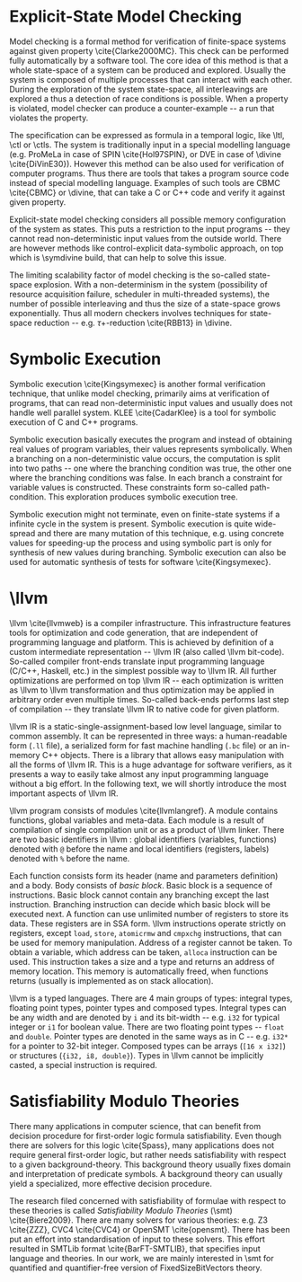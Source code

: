 # Explicit-State Model Checking

Model checking is a formal method for verification of finite-space systems
against given property \cite{Clarke2000MC}. This check can be performed fully
automatically by a software tool. The core idea of this method is that a whole
state-space of a system can be produced and explored. Usually the system is
composed of multiple processes that can interact with each other. During the
exploration of the system state-space, all interleavings are explored a thus a
detection of race conditions is possible. When a property is violated, model
checker can produce a counter-example -- a run that violates the property.

The specification can be expressed as formula in a temporal logic, like \ltl,
\ctl or \ctls. The system is traditionally input in a special modelling language
(e.g. ProMeLa in case of SPIN \cite{Hol97SPIN}, or DVE in case of \divine
\cite{DiVinE30}). However this method can be also used for verification of
computer programs. Thus there are tools that takes a program source code instead
of special modelling language. Examples of such tools are CBMC \cite{CBMC} or
\divine, that can take a C or C++ code and verify it against given property.

Explicit-state model checking considers all possible memory configuration of the
system as states. This puts a restriction to the input programs -- they cannot
read non-deterministic input values from the outside world. There are however
methods like control-explicit data-symbolic approach, on top which is \symdivine
build, that can help to solve this issue.

The limiting scalability factor of model checking is the so-called state-space
explosion. With a non-determinism in the system (possibility of resource
acquisition failure, scheduler in multi-threaded systems), the number of
possible interleaving and thus the size of a state-space grows exponentially.
Thus all modern checkers involves techniques for state-space reduction -- e.g.
$\tau+$-reduction \cite{RBB13} in \divine.

# Symbolic Execution

Symbolic execution \cite{Kingsymexec} is another formal verification technique,
that unlike model checking, primarily aims at verification of programs, that can
read non-deterministic input values and usually does not handle well parallel
system. KLEE \cite{CadarKlee} is a tool for symbolic execution of C and C++
programs.

Symbolic execution basically executes the program and instead of obtaining real
values of program variables, their values represents symbolically. When a
branching on a non-deterministic value occurs, the computation is split into two
paths -- one where the branching condition was true, the other one where the
branching conditions was false. In each branch a constraint for variable values
is constructed. These constraints form so-called path-condition. This
exploration produces symbolic execution tree.

Symbolic execution might not terminate, even on finite-state systems if a
infinite cycle in the system is present. Symbolic execution is quite wide-spread
and there are many mutation of this technique, e.g. using concrete values for
speeding-up the process and using symbolic part is only for synthesis of new
values during branching. Symbolic execution can also be used for automatic
synthesis of tests for software \cite{Kingsymexec}.

# \llvm

\llvm \cite{llvmweb} is a compiler infrastructure. This infrastructure
features tools for optimization and code generation, that are independent of
programming language and platform. This is achieved by definition of a custom
intermediate representation -- \llvm IR (also called \llvm bit-code). So-called
compiler front-ends translate input programming language (C/C++, Haskell, etc.)
in the simplest possible way to \llvm IR. All further optimizations are
performed on top \llvm IR -- each optimization is written as \llvm to \llvm
transformation and thus optimization may be applied in arbitrary order even
multiple times. So-called back-ends performs last step of compilation -- they
translate \llvm IR to native code for given platform.

\llvm IR is a static-single-assignment-based low level language, similar to
common assembly. It can be represented in three ways: a human-readable form
(`.ll` file), a serialized form for fast machine handling (`.bc` file) or an
in-memory C++ objects. There is a library that allows easy manipulation with all
the forms of \llvm IR. This is a huge advantage for software verifiers, as it
presents a way to easily take almost any input programming language without a
big effort. In the following text, we will shortly introduce the most important
aspects of \llvm IR.

\llvm program consists of modules \cite{llvmlangref}. A module contains
functions, global variables and meta-data. Each module is a result of
compilation of single compilation unit or as a product of \llvm linker. There
are two basic identifiers in \llvm : global identifiers (variables, functions)
denoted with `@` before the name and local identifiers (registers, labels)
denoted with `%` before the name.

Each function consists form its header (name and parameters definition) and a
body. Body consists of *basic block*. Basic block is a sequence of instructions.
Basic block cannot contain any branching except the last instruction. Branching
instruction can decide which basic block will be executed next. A function can
use unlimited number of registers to store its data. These registers are in SSA
form. \llvm instructions operate strictly on registers, except `load`, `store`,
`atomicrmw` and `cmpxchg` instructions, that can be used for memory
manipulation. Address of a register cannot be taken. To obtain a variable, which
address can be taken, `alloca` instruction can be used. This instruction takes a
size and a type and returns an address of memory location. This memory is
automatically freed, when functions returns (usually is implemented as on stack
allocation).

\llvm is a typed languages. There are 4 main groups of types: integral types,
floating point types, pointer types and composed types. Integral types can be
any width and are denoted by `i` and its bit-width -- e.g. `i32` for typical
integer or `i1` for boolean value. There are two floating point types -- `float`
and `double`. Pointer types are denoted in the same ways as in C -- e.g. `i32*`
for a pointer to 32-bit integer. Composed types can be arrays (`[16 x i32]`) or
structures (`{i32, i8, double}`). Types in \llvm cannot be implicitly casted, a
special instruction is required.

# Satisfiability Modulo Theories

There many applications in computer science, that can benefit from decision
procedure for first-order logic formula satisfiability. Even though there are
solvers for this logic \cite{Spass}, many applications does not require
general first-order logic, but rather needs satisfiability with respect to a
given background-theory. This background theory usually fixes domain and
interpretation of predicate symbols. A background theory can usually yield a
specialized, more effective decision procedure.

The research filed concerned with satisfiability of formulae with respect to
these theories is called *Satisfiability Modulo Theories* (\smt)
\cite{Biere2009}. There are many solvers for various theories: e.g.
Z3 \cite{ZZZ}, CVC4 \cite{CVC4} or OpenSMT \cite{opensmt}. There has been put an
effort into standardisation of input to these solvers. This effort resulted in
SMTLib format \cite{BarFT-SMTLIB}, that specifies input language and theories.
In our work, we are mainly interested in \smt for quantified and quantifier-free
version of FixedSizeBitVectors theory.
